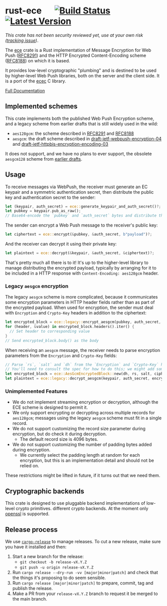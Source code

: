 # rust-ece &emsp; [![Build Status]][circleci] [![Latest Version]][crates.io]

[Build Status]: https://circleci.com/gh/mozilla/rust-ece.svg?style=svg
[circleci]: https://circleci.com/gh/mozilla/rust-ece
[Latest Version]: https://img.shields.io/crates/v/ece.svg
[crates.io]: https://crates.io/crates/ece

*This crate has not been security reviewed yet, use at your own risk
([tracking issue](https://github.com/mozilla/rust-ece/issues/18))*.

The [ece](https://crates.io/crates/ece) crate is a Rust implementation of Message Encryption for Web Push
([RFC8291](https://tools.ietf.org/html/rfc8291)) and the HTTP Encrypted Content-Encoding scheme
([RFC8188](https://tools.ietf.org/html/rfc8188)) on which it is based.

It provides low-level cryptographic "plumbing" and is destined to be used by higher-level Web Push libraries, both on
the server and the client side. It is a port of the [ecec](https://github.com/web-push-libs/ecec) C library.

[Full Documentation](https://docs.rs/ece/)

## Implemented schemes

This crate implements both the published Web Push Encryption scheme, and a legacy scheme from earlier drafts
that is still widely used in the wild:

* `aes128gcm`: the scheme described in [RFC8291](https://tools.ietf.org/html/rfc8291) and
  [RFC8188](https://tools.ietf.org/html/rfc8188)
* `aesgcm`: the draft scheme described in
  [draft-ietf-webpush-encryption-04](https://tools.ietf.org/html/draft-ietf-webpush-encryption-04) and
  [draft-ietf-httpbis-encryption-encoding-03](https://tools.ietf.org/html/draft-ietf-httpbis-encryption-encoding-03_)

It does not support, and we have no plans to ever support, the obsolete `aesgcm128` scheme
from [earlier drafts](https://tools.ietf.org/html/draft-thomson-http-encryption-02).

## Usage

To receive messages via WebPush, the receiver must generate an EC keypair and a symmetric authentication secret,
then distribute the public key and authentication secret to the sender:

```rust
let (keypair, auth_secret) = ece::generate_keypair_and_auth_secret()?;
let pubkey = keypair.pub_as_raw();
// Base64-encode the `pubkey` and `auth_secret` bytes and distribute them to the sender.
```

The sender can encrypt a Web Push message to the receiver's public key:

```rust
let ciphertext = ece::encrypt(&pubkey, &auth_secret, b"payload")?;
```

And the receiver can decrypt it using their private key:

```rust
let plaintext = ece::decrypt(&keypair, &auth_secret, &ciphertext)?;
```

That's pretty much all there is to it! It's up to the higher-level library to manage distributing the encrypted payload,
typically by arranging for it to be included in a HTTP response with `Content-Encoding: aes128gcm` header.

### Legacy `aesgcm` encryption

The legacy `aesgcm` scheme is more complicated, because it communicates some encryption parameters in HTTP header fields
rather than as part of the encrypted payload.  When used for encryption, the sender must deal with `Encryption` and
`Crypto-Key` headers in addition to the ciphertext:

```rust
let encrypted_block = ece::legacy::encrypt_aesgcm(pubkey, auth_secret, b"payload")?;
for (header, &value) in encrypted_block.headers().iter() {
  // Set header to corresponding value
}
// Send encrypted_block.body() as the body
```

When receiving an `aesgcm` message, the receiver needs to parse encryption parameters from the `Encryption`
and `Crypto-Key` fields:

```rust
// Parse `rs`, `salt` and `dh` from the `Encryption` and `Crypto-Key` headers.
// You'll need to consult the spec for how to do this; we might add some helpers one day.
let encrypted_block = ece::AesGcmEncryptedBlock::new(dh, rs, salt, ciphertext);
let plaintext = ece::legacy::decrypt_aesgcm(keypair, auth_secret, encrypted_block)?;
```

### Unimplemented Features

* We do not implement streaming encryption or decryption, although the ECE scheme is designed to permit it.
* We only support encrypting or decrypting across multiple records for `aes128gcm`; messages using the
  legacy `aesgcm` scheme must fit in a single record.
* We do not support customizing the record size parameter during encryption, but do check it during decryption.
  * The default record size is 4096 bytes.
* We do not support customizing the number of padding bytes added during encryption.
  * We currently select the padding length at random for each encryption, but this is an implementation detail and
    should not be relied on.

These restrictions might be lifted in future, if it turns out that we need them.

## Cryptographic backends

This crate is designed to use pluggable backend implementations of low-level crypto primitives. different crypto
backends. At the moment only [openssl](https://github.com/sfackler/rust-openssl) is supported.

## Release process

We use [`cargo-release`](https://crates.io/crates/cargo-release) to manage releases. To cut a new release,
make sure you have it installed and then:

1. Start a new branch for the release:
     * `git checkout -b release-vX.Y.Z`
     * `git push -u origin release-vX.Y.Z`
2. Run `cargo release --dry-run -vv [major|minor|patch]` and check that the things
   it's proposing to do seem sensible.
3. Run `cargo release [major|minor|patch]` to prepare, commit, tag and publish the release.
4. Make a PR from your `release-vX.Y.Z` branch to request it be merged to the main branch.
